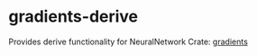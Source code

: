 # gradients-derive

Provides derive functionality for NeuralNetwork
Crate: [gradients](https://github.com/elftausend/gradients)